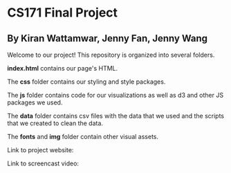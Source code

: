 # CS171 Final Project
## By Kiran Wattamwar, Jenny Fan, Jenny Wang

Welcome to our project! This repository is organized into several folders.

**index.html** contains our page's HTML.

The **css** folder contains our styling and style packages.

The **js** folder contains code for our visualizations as well as d3 and other JS packages we used.

The **data** folder contains csv files with the data that we used and the scripts that we created to clean the data.

The **fonts** and **img** folder contain other visual assets.


Link to project website:

Link to screencast video:
